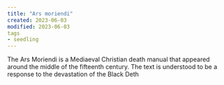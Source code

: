 ```yaml
---
title: "Ars moriendi"
created: 2023-06-03
modified: 2023-06-03
tags
- seedling
---
```


The Ars Moriendi is a Mediaeval Christian death manual that appeared around the middle of the fifteenth century. The text is understood to be a response to the devastation of the Black Deth